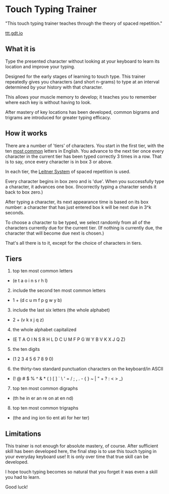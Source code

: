 # Touch Typing Trainer

"This touch typing trainer teaches through the theory of spaced repetition."

[ttt.gdt.io](http://ttt.gdt.io)

## What it is

Type the presented character without looking at your keyboard to learn its location and improve your typing.

Designed for the early stages of learning to touch type. This trainer repeatedly gives you characters (and short n-grams) to type at an interval determined by your history with that character.

This allows your muscle memory to develop; it teaches you to remember where each key is without having to look.

After mastery of key locations has been developed, common bigrams and trigrams are introduced for greater typing efficacy.

## How it works

There are a number of 'tiers' of characters. You start in the first tier, with the ten [most common](http://norvig.com/mayzner.html) letters in English. You advance to the next tier once every character in the current tier has been typed correctly 3 times in a row. That is to say, once every character is in box 3 or above.

In each tier, the [Leitner System](https://en.wikipedia.org/wiki/Leitner_system) of spaced repetition is used.

Every character begins in box zero and is 'due'. When you successfully type a character, it advances one box. (Incorrectly typing a character sends it back to box zero.)

After typing a character, its next appearance time is based on its box number: a character that has just entered box k will be next due in 3^k seconds.

To choose a character to be typed, we select randomly from all of the characters currently due for the current tier. (If nothing is currently due, the character that will become due next is chosen.)

That's all there is to it, except for the choice of characters in tiers.

## Tiers

1. top ten most common letters
 - (e t a o i n s r h l)
2. include the second ten most common letters
 - 1 + (d c u m f p g w y b)
3. include the last six letters (the whole alphabet)
 - 2 + (v k x j q z)
4. the whole alphabet capitalized
 - (E T A O I N S R H L D C U M F P G W Y B V K X J Q Z)
5. the ten digits
 - (1 2 3 4 5 6 7 8 9 0)
6. the thirty-two standard punctuation characters on the keyboard/in ASCII
 - (! @ # $ % ^ & * ( ) [ ] \` \ ' = / ; , . - { } ~ | " + ? : < > \_)
7. top ten most common digraphs
 - (th he in er an re on at en nd)
8. top ten most common trigraphs
 - (the and ing ion tio ent ati for her ter)

## Limitations

This trainer is not enough for absolute mastery, of course. After sufficient skill has been developed here, the final step is to use this touch typing in your everyday keyboard use! It is only over time that true skill can be developed.

I hope touch typing becomes so natural that you forget it was even a skill you had to learn.

Good luck!
